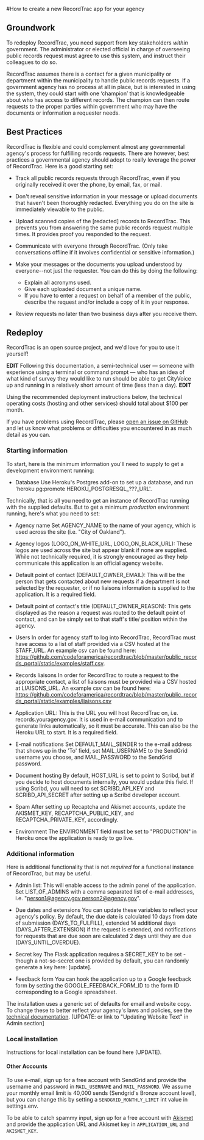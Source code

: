 #How to create a new RecordTrac app for your agency 


## Groundwork
To redeploy RecordTrac, you need support from key stakeholders _within_ government. The administrator or elected official in charge of overseeing public records request must agree to use this system, and instruct their colleagues to do so. 

RecordTrac assumes there is a contact for a given municipality or department within the municipality to handle public records requests. If a government agency has no process at all in place, but is interested in using the system, they could start with one ‘champion’ that is knowledgeable about who has access to different records. The champion can then route requests to the proper parties within government who may have the documents or information a requester needs. 

## Best Practices
RecordTrac is flexible and could complement almost any governmental agency's process for fulfilling records requests. There are however, best practices a governmental agency should adopt to really leverage the power of RecordTrac. Here is a good starting set:

* Track all public records requests through RecordTrac, even if you originally received it over the phone, by email, fax, or mail. 

* Don't reveal sensitive information in your message or upload documents that haven't been thoroughly redacted. Everything you do on the site is immediately viewable to the public.

* Upload scanned copies of the [redacted] records to RecordTrac. This prevents you from answering the same public records request multiple times. It provides proof you responded to the request.

* Communicate with everyone through RecordTrac. (Only take conversations offline if it involves confidential or sensitive information.) 

* Make your messages or the documents you upload understood by everyone--not just the requester. You can do this by doing the following:
	* Explain all acronyms used.
	* Give each uploaded document a unique name.  
	* If you have to enter a request on behalf of a member of the public, describe the request and/or include a copy of it in your response.  

* Review requests no later than two business days after you receive them.

## Redeploy
RecordTrac is an open source project, and we'd love for you to use it yourself!

**EDIT**  Following this documentation, a semi-technical user — someone with experience using a terminal or command prompt — who has an idea of what kind of survey they would like to run should be able to get CityVoice up and running in a relatively short amount of time (less than a day).  **EDIT** 

Using the recommended deployment instructions below, the technical operating costs (hosting and other services) should total about $100 per month.  

If you have problems using RecordTrac, please [open an issue on GitHub](https://github.com/codeforamerica/recordtrac/issues) and let us know what problems or difficulties you encountered in as much detail as you can.

### Starting information
To start, here is the minimum information you'll need to supply to get a development environment running:

* Database
Use Heroku's Postgres add-on to set up a database, and run 'heroku pg:promote HEROKU_POSTGRESQL_???_URL'.

Technically, that is all you need to get an instance of RecordTrac running with the supplied defaults. But to get a minimum *production* environment running, here's what you need to set:

* Agency name
Set AGENCY_NAME to the name of your agency, which is used across the site (i.e. "City of Oakland").

* Agency logos (LOGO_ON_WHITE_URL, LOGO_ON_BLACK_URL): 
These logos are used across the site but appear blank if none are supplied. While not technically required, it is strongly encouraged as they help communicate this application is an official agency website.

* Default point of contact (DEFAULT_OWNER_EMAIL):
This will be the person that gets contacted about new requests if a department is not selected by the requester, or if no liaisons information is supplied to the application. It is a required field.

* Default point of contact's title (DEFAULT_OWNER_REASON):
This gets displayed as the reason a request was routed to the default point of contact, and can be simply set to that staff's title/ position within the agency.

* Users
In order for agency staff to log into RecordTrac, RecordTrac must have access to a list of staff provided via a CSV hosted at the STAFF_URL. An example csv can be found here: https://github.com/codeforamerica/recordtrac/blob/master/public_records_portal/static/examples/staff.csv. 

* Records liaisons
In order for RecordTrac to route a request to the appropriate contact, a list of liaisons must be provided via a CSV hosted at LIAISONS_URL. An example csv can be found here: https://github.com/codeforamerica/recordtrac/blob/master/public_records_portal/static/examples/liaisons.csv

* Application URL:
This is the URL you will host RecordTrac on, i.e. records.youragency.gov. It is used in e-mail communication and to generate links automatically, so it must be accurate. This can also be the Heroku URL to start. It is a required field.

* E-mail notifications
Set DEFAULT_MAIL_SENDER to the e-mail address that shows up in the 'To' field, set MAIL_USERNAME to the SendGrid username you choose, and MAIL_PASSWORD to the SendGrid password. 

* Document hosting
By default, HOST_URL is set to point to Scribd, but if you decide to host documents internally, you would update this field. If using Scribd, you will need to set SCRIBD_API_KEY and SCRIBD_API_SECRET after setting up a Scribd developer account.

* Spam 
After setting up Recaptcha and Akismet accounts, update the AKISMET_KEY, RECAPTCHA_PUBLIC_KEY, and RECAPTCHA_PRIVATE_KEY, accordingly.

* Environment
The ENVIRONMENT field must be set to "PRODUCTION" in Heroku once the application is ready to go live. 


### Additional information 

Here is additional functionality that is not *required* for a functional instance of RecordTrac, but may be useful.

* Admin list:
This will enable access to the admin panel of the application. Set LIST_OF_ADMINS with a comma separated list of e-mail addresses, i.e. "person1@agency.gov,person2@agency.gov".  

* Due dates and extensions
You can update these variables to reflect your agency's policy. By default, the due date is calculated 10 days from date of submission (DAYS_TO_FULFILL), extended 14 additional days (DAYS_AFTER_EXTENSION) if the request is extended, and notifications for requests that are due soon are calculated 2 days until they are due (DAYS_UNTIL_OVERDUE).

* Secret key
The Flask application requires a SECRET_KEY to be set - though a not-so-secret one is provided by default, you can randomly generate a key here: [update].

* Feedback form
You can hook the application up to a Google feedback form by setting the GOOGLE_FEEDBACK_FORM_ID to the form ID corresponding to a Google spreadsheet. 


The installation uses a generic set of defaults for email and website copy.  To change these to better reflect your agency's laws and policies, see the [technical documentation](/readme/readme/recordtrac_readme.md). [UPDATE: or link to "Updating Website Text" in Admin section]

### Local installation

Instructions for local installation can be found here (UPDATE).

#### Other Accounts

To use e-mail, sign up for a free account with SendGrid and provide the username and password in `MAIL_USERNAME` and `MAIL_PASSWORD`. We assume your monthly email limit is 40,000 sends (Sendgrid's Bronze account level), but you can change this by setting a `SENDGRID_MONTHLY_LIMIT` int value in settings.env.

To be able to catch spammy input, sign up for a free account with [Akismet](http://akismet.com/plans/) and provide the application URL and Akismet key in `APPLICATION_URL` and `AKISMET_KEY`.


<!-- [![Build Status](https://travis-ci.org/codeforamerica/public-records.png?branch=master)](https://travis-ci.org/codeforamerica/public-records) -->